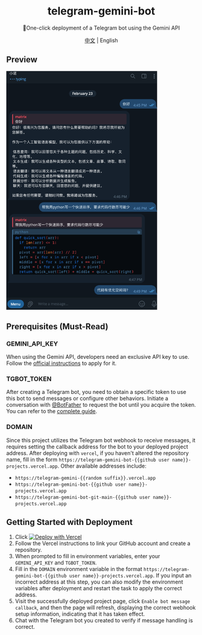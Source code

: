 <h1 align="center">telegram-gemini-bot</h1>

<p align="center">
🔨One-click deployment of a Telegram bot using the Gemini API
</p>

<p align="center">
<a href="README.md">中文</a> | English
</p>

## Preview
<img src="screenshot/chat.png" alt="chat" width="400"/>

## Prerequisites (Must-Read)
### GEMINI_API_KEY
When using the Gemini API, developers need an exclusive API key to use. Follow the [official instructions](https://ai.google.dev/tutorials/web_quickstart?hl=zh-cn#set-up-project) to apply for it.
### TGBOT_TOKEN
After creating a Telegram bot, you need to obtain a specific token to use this bot to send messages or configure other behaviors.
Initiate a conversation with [@BotFather](https://t.me/botfather) to request the bot until you acquire the token.
You can refer to the [complete guide](https://core.telegram.org/bots/tutorial).

### DOMAIN
Since this project utilizes the Telegram bot webhook to receive messages, it requires setting the callback address for the bot to your deployed project address.
After deploying with `vercel`, if you haven't altered the repository name, fill in the form `https://telegram-gemini-bot-{{github user name}}-projects.vercel.app`.
Other available addresses include:
+ `https://telegram-gemini-{{random suffix}}.vercel.app`
+ `https://telegram-gemini-bot-{{github user name}}-projects.vercel.app`
+ `https://telegram-gemini-bot-git-main-{{github user name}}-projects.vercel.app`

## Getting Started with Deployment
1. Click [![Deploy with Vercel](https://vercel.com/button)](https://vercel.com/new/clone?repository-url=https%3A%2F%2Fgithub.com%2Fxsymphony%2Ftelegram-gemini-bot&env=GEMINI_API_KEY,TGBOT_TOKEN,DOMAIN&demo-title=Telegram%20Gemini%20Bot&demo-url=https%3A%2F%2Ftelegram-gemini-bot-ten.vercel.app%2F) 
2. Follow the Vercel instructions to link your GitHub account and create a repository.
3. When prompted to fill in environment variables, enter your `GEMINI_API_KEY` and `TGBOT_TOKEN`.
4. Fill in the `DOMAIN` environment variable in the format `https://telegram-gemini-bot-{{github user name}}-projects.vercel.app`. If you input an incorrect address at this step, you can also modify the environment variables after deployment and restart the task to apply the correct address.
5. Visit the successfully deployed project page, click `Enable bot message callback`, and then the page will refresh, displaying the correct webhook setup information, indicating that it has taken effect.
6. Chat with the Telegram bot you created to verify if message handling is correct.
